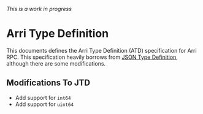 _This is a work in progress_

# Arri Type Definition

This documents defines the Arri Type Definition (ATD) specification for Arri RPC. This specification heavily borrows from [JSON Type Definition](https://jsontypedef.com/), although there are some modifications.

## Modifications To JTD

-   Add support for `int64`
-   Add support for `uint64`
